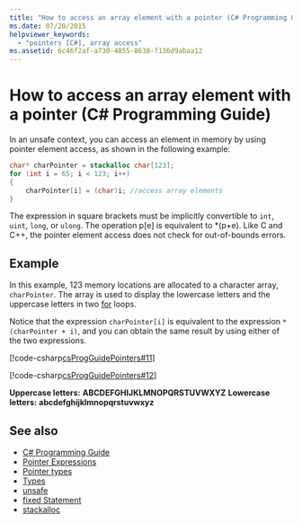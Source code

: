 ```yaml
---
title: "How to access an array element with a pointer (C# Programming Guide)"
ms.date: 07/20/2015
helpviewer_keywords: 
  - "pointers [C#], array access"
ms.assetid: 6c46f2af-a730-4855-8638-f136d9abaa12
---
```

# How to access an array element with a pointer (C# Programming Guide)

In an unsafe context, you can access an element in memory by using pointer element access, as shown in the following example:

```csharp
char* charPointer = stackalloc char[123];
for (int i = 65; i < 123; i++)
{
    charPointer[i] = (char)i; //access array elements
}
```

The expression in square brackets must be implicitly convertible to `int`, `uint`, `long`, or `ulong`. The operation p[e] is equivalent to \*(p+e). Like C and C++, the pointer element access does not check for out-of-bounds errors.

## Example

In this example, 123 memory locations are allocated to a character array, `charPointer`. The array is used to display the lowercase letters and the uppercase letters in two [for](../../../csharp/language-reference/keywords/for.md) loops.

Notice that the expression `charPointer[i]` is equivalent to the expression `*(charPointer + i)`, and you can obtain the same result by using either of the two expressions.

[!code-csharp[csProgGuidePointers#11](../../../csharp/programming-guide/unsafe-code-pointers/codesnippet/CSharp/how-to-access-an-array-element-with-a-pointer_1.cs)]

[!code-csharp[csProgGuidePointers#12](../../../csharp/programming-guide/unsafe-code-pointers/codesnippet/CSharp/how-to-access-an-array-element-with-a-pointer_2.cs)]

**Uppercase letters:**
**ABCDEFGHIJKLMNOPQRSTUVWXYZ**
**Lowercase letters:**
**abcdefghijklmnopqrstuvwxyz**

## See also

- [C# Programming Guide](../../../csharp/programming-guide/index.md)
- [Pointer Expressions](../../../csharp/programming-guide/unsafe-code-pointers/pointer-expressions.md)
- [Pointer types](../../../csharp/programming-guide/unsafe-code-pointers/pointer-types.md)
- [Types](../../../csharp/language-reference/keywords/types.md)
- [unsafe](../../../csharp/language-reference/keywords/unsafe.md)
- [fixed Statement](../../../csharp/language-reference/keywords/fixed-statement.md)
- [stackalloc](../../../csharp/language-reference/keywords/stackalloc.md)
